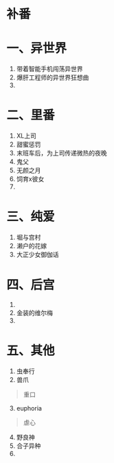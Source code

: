 # 补番
# 一、异世界
1. 带着智能手机闯荡异世界
2. 爆肝工程师的异世界狂想曲
3. 

# 二、里番
1. XL上司
2. 甜蜜惩罚
3. 末班车后，为上司传递微热的夜晚
4. 鬼父
5. 无颜之月
6. 饲育x彼女
7. 
# 三、纯爱
1. 堀与宫村
2. 濑户的花嫁
3. 大正少女御伽话

# 四、后宫
1. 
2. 金装的维尔梅
3. 

# 五、其他
1. 虫奉行
2. 兽爪
> 重口
3. euphoria
> 虐心
4. 野良神
5. 合子异种
6. 
